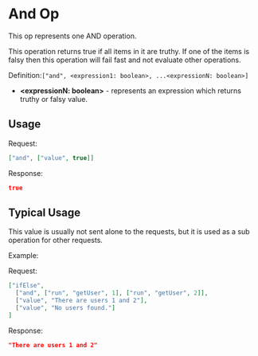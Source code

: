 # And Op

This op represents one AND operation.

This operation returns true if all items in it are truthy. If one of the items is falsy then this operation will fail 
fast and not evaluate other operations.

Definition:`["and", <expression1: boolean>, ...<expressionN: boolean>]`

* __&lt;expressionN: boolean&gt;__ - represents an expression which returns truthy or falsy value.

## Usage


Request:
```json
["and", ["value", true]]
```


Response:
```json
true
```


## Typical Usage

This value is usually not sent alone to the requests, but it is used as a sub operation for other requests.

Example:

Request:
```json
["ifElse", 
  ["and", ["run", "getUser", 1], ["run", "getUser", 2]], 
  ["value", "There are users 1 and 2"], 
  ["value", "No users found."] 
]
```

Response:
```json
"There are users 1 and 2"
```